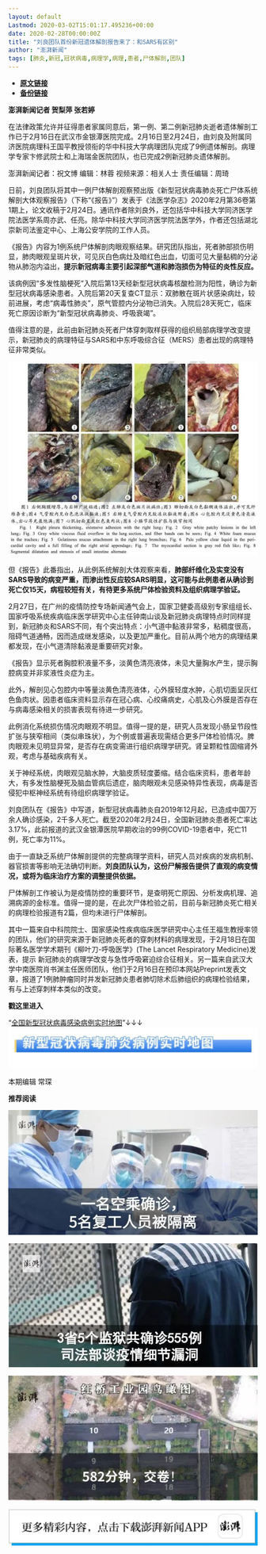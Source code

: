 ```yaml
---
layout: default
Lastmod: 2020-03-02T15:01:17.495236+00:00
date: 2020-02-28T00:00:00Z
title: "刘良团队首份新冠遗体解剖报告来了：和SARS有区别"
author: "澎湃新闻"
tags: [肺炎,新冠,冠状病毒,病理学,病理,患者,尸体解剖,团队]
---
```


* [**原文链接**](https://mp.weixin.qq.com/s/DmilpYyEFTbMF2L49zgCDw)
* [**备份链接**](http://archive.today/Rw6od)


**澎湃新闻记者 贺梨萍 张若婷**

  

在法律政策允许并征得患者家属同意后，第一例、第二例新冠肺炎逝者遗体解剖工作已于2月16日在武汉市金银潭医院完成。2月16日至2月24日，由刘良及附属同济医院病理科王国平教授领衔的华中科技大学病理团队完成了9例遗体解剖。病理学专家卞修武院士和上海瑞金医院团队，也已完成2例新冠肺炎遗体解剖。

  

澎湃新闻记者：祝文博 编辑：林蓉 视频来源：相关人士 责任编辑：周琦  

  
日前，刘良团队将其中一例尸体解剖观察预出版《新型冠状病毒肺炎死亡尸体系统解剖大体观察报告》（下称“《报告》”）发表于《法医学杂志》2020年2月第36卷第1期上，论文收稿于2月24日。通讯作者除刘良外，还包括华中科技大学同济医学院法医学系周亦武、任亮。除华中科技大学同济医学院法医学外，作者还包括湖北崇新司法鉴定中心、上海公安学院的工作人员。

  
《报告》内容为1例系统尸体解剖肉眼观察结果。研究团队指出，死者肺部损伤明显，肺肉眼观呈斑片状，可见灰白色病灶及暗红色出血，切面可见大量黏稠的分泌物从肺泡内溢出，**提示新冠病毒主要引起深部气道和肺泡损伤为特征的炎性反应。**

  
该病例因“多发性脑梗死”入院后第13天经新型冠状病毒核酸检测为阳性，确诊为新型冠状病毒感染患者。入院后第20天复查CT显示：双肺散在斑片状感染病灶，较前进展，考虑“病毒性肺炎”，原气管腔内分泌物已消失。入院后28天死亡，临床死亡原因诊断为“新型冠状病毒肺炎、呼吸衰竭”。

  

值得注意的是，此前由新冠肺炎死者尸体穿刺取样获得的组织局部病理学改变提示，新冠肺炎的病理特征与SARS和中东呼吸综合征（MERS）患者出现的病理特征非常类似。  

  

![](/images/post/b816b690ff0a8eea505501e6056527c3.jpg)

  
但《报告》此番指出，从此例系统解剖大体观察来看，**肺部纤维化及实变没有SARS导致的病变严重，而渗出性反应较SARS明显，这可能与此例患者从确诊到死亡仅15天，病程较短有关，有待更多系统尸体检验资料及组织病理学验证。**

  
2月27日，在广州的疫情防控专场新闻通气会上，国家卫健委高级别专家组组长、国家呼吸系统疾病临床医学研究中心主任钟南山谈及新冠肺炎病理特点时同样提到，新冠肺炎和SARS不同，有个突出特点：小气道中黏液非常多，粘稠度很高，阻碍气道通畅，因而造成继发感染，以及更加严重化。目前从两个地方的病理结果都发现，在小气道清除黏液是重要研究对象。

  
《报告》显示死者胸腔积液量不多，淡黄色清亮液体，未见大量胸水产生，提示胸腔病变并非浆液性炎症为主。

  
此外，解剖见心包腔内中等量淡黄色清亮液体，心外膜轻度水肿，心肌切面呈灰红色鱼肉状。因患者临床资料显示存在冠心病、心绞痛病史，心肌及心外膜是否存在与病毒感染相关的损害表现有待进一步研究。

  
此例消化系统损伤情况肉眼观不明显。值得一提的是，研究人员发现小肠呈节段性扩张与狭窄相间（类似串珠状），为个例或普遍表现需结合更多尸体检验情况。脾肉眼观未见明显异常，是否存在病变需进行组织病理学研究。肾呈颗粒性固缩肾外观，考虑与基础疾病有关。

  
关于神经系统，肉眼观见脑水肿，大脑皮质轻度萎缩。结合临床资料，患者年龄大，有多发性脑梗死及脑血管病后遗症，脑肉眼观未见感染特异性表现，病毒是否侵犯中枢神经系统有待组织病理学验证。

  
刘良团队在《报告》中写道，新型冠状病毒肺炎自2019年12月起，已造成中国7万余人确诊感染，2千多人死亡。截至2020年2月24日，全国新冠肺炎患者死亡率达3.17%，此前报道的武汉金银潭医院早期收治的99例COVID-19患者中，死亡11例，死亡率为11%。

  
由于一直缺乏系统尸体解剖提供的完整病理学资料，研究人员对疾病的发病机制、器官损害等影响无法确切判断。**刘良团队认为，这份尸解报告提供了直观的病变情况，或将为临床治疗方案的调整提供依据。**

  
尸体解剖工作被认为是疫情防控的重要环节，是查明死亡原因、分析发病机理、追溯病源的金标准。值得一提的是，在此次尸体检验之前，目前与新冠肺炎死亡相关的病理检验报道有2篇，但均未进行尸体解剖。

  
其中一篇来自中科院院士、国家感染性疾病临床医学研究中心主任王福生教授率领的团队，他们的研究来源于新冠肺炎死者的穿刺材料的病理发现，于2月18日在国际著名医学学术期刊《柳叶刀-呼吸医学》(The Lancet Respiratory Medicine)发表，提示 新冠肺炎的病理学改变与急性呼吸窘迫综合征相关。另一篇来自武汉大学中南医院肖书渊主任医师团队，他们于2月16日在预印本网站Preprint发表文章，报道了1例肺肿瘤同时并发新冠肺炎患者肺切除术后肺组织的病理检验结果，有与上述穿刺样本类似的改变。

  

**戳这里进入**

“[全国新型冠状病毒感染病例实时地图](http://projects.thepaper.cn/thepaper-cases/839studio/feiyan/)”↓↓↓[![](/images/post/15a4bc01c19b9e56f61d4f79069e4c63.jpg)](http://projects.thepaper.cn/thepaper-cases/839studio/feiyan/)

本期编辑 常琛  

  

**推荐阅读**

  

[![](/images/post/e8ccacbffdf511cddd49c428ad6e5ab3.jpg)](http://mp.weixin.qq.com/s?__biz=MjM5MzI5NTU3MQ==&mid=2651593389&idx=1&sn=4fc474dab2b95fbbcb5f3045cab47673&chksm=bd6187118a160e07658664371f334ae2f6d5244db0df811e2f62c821af19413ce0b44870cba5&scene=21#wechat_redirect)

[![](/images/post/f1f712a41c833b925f580fc6afb6134e.jpg)](http://mp.weixin.qq.com/s?__biz=MjM5MzI5NTU3MQ==&mid=2651592190&idx=1&sn=1c71ea092657d170ce72634620c5075e&chksm=bd6188428a160154df3260c291a14142a49847bdfdfdbd7d54f39d69d080fcb8db503724ac4a&scene=21#wechat_redirect)

[![](/images/post/0f946a6acf34edfdf665414ae255c945.jpg)](http://mp.weixin.qq.com/s?__biz=MjM5MzI5NTU3MQ==&mid=2651585255&idx=2&sn=136f3ef9f9abdd1ab722689f35b2ea21&chksm=bd66675b8a11ee4ddd602c3691afebbf451bc20f23f829a7b50fba13a055eaa003bbd313dd04&scene=21#wechat_redirect)

[![](/images/post/faa036129172f4ba4cb775ad946d1eff.jpg)](https://a.app.qq.com/o/simple.jsp?pkgname=com.wondertek.paper)

